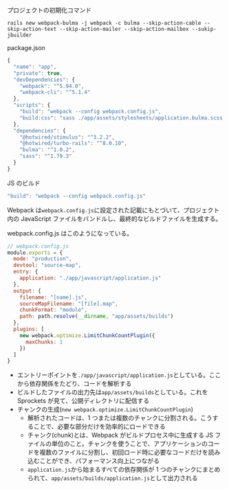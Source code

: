 プロジェクトの初期化コマンド
```
rails new webpack-bulma -j webpack -c bulma --skip-action-cable --skip-action-text --skip-action-mailer --skip-action-mailbox --sukip-jbuilder
```

package.json
```js
{
  "name": "app",
  "private": true,
  "devDependencies": {
    "webpack": "^5.94.0",
    "webpack-cli": "^5.1.4"
  },
  "scripts": {
    "build": "webpack --config webpack.config.js",
    "build:css": "sass ./app/assets/stylesheets/application.bulma.scss:./app/assets/builds/application.css --no-source-map --load-path=node_modules"
  },
  "dependencies": {
    "@hotwired/stimulus": "^3.2.2",
    "@hotwired/turbo-rails": "^8.0.10",
    "bulma": "^1.0.2",
    "sass": "^1.79.3"
  }
}
```

JS のビルド

```js
"build": "webpack --config webpack.config.js"
```

Webpack は`webpack.config.js`に設定された記載にもとづいて、プロジェクト内の JavaScript ファイルをバンドルし、最終的なビルドファイルを生成する。

webpack.config.js はこのようになっている。

```js
// webpack.config.js
module.exports = {
  mode: "production",
  devtool: "source-map",
  entry: {
    application: "./app/javascript/application.js"
  },
  output: {
    filename: "[name].js",
    sourceMapFilename: "[file].map",
    chunkFormat: "module",
    path: path.resolve(__dirname, "app/assets/builds")
  },
  plugins: [
    new webpack.optimize.LimitChunkCountPlugin({
      maxChunks: 1
    })
  ]
}
```

- エントリーポイントを`./app/javascript/application.js`としている。ここから依存関係をたどり、コードを解析する
- ビルドしたファイルの出力先は`app/assets/builds`としている。これを Sprockets が見て、公開ディレクトリに配信する
- チャンクの生成(`new webpack.optimize.LimitChunkCountPlugin`)
  - 解析されたコードは、1 つまたは複数のチャンクに分割される。こうすることで、必要な部分だけを効率的にロードできる
  - チャンク(chunk)とは、Webpack がビルドプロセス中に生成する JS ファイルの単位のこと。チャンクを使うことで、アプリケーションのコードを複数のファイルに分割し、初回ロード時に必要なコードだけを読み込むことができ、パフォーマンス向上につながる
  - `application.js`から始まるすべての依存関係が 1 つのチャンクにまとめられて、`app/assets/builds/application.js`として出力される
